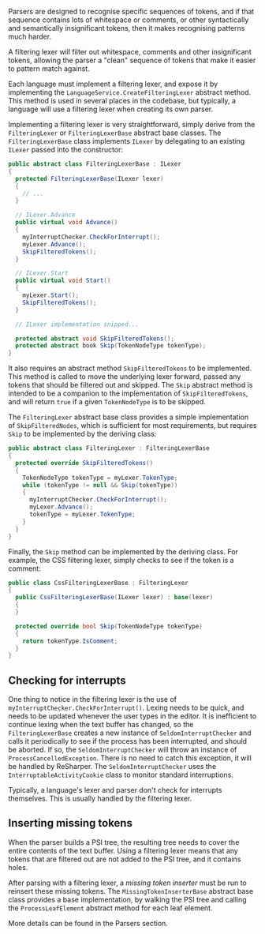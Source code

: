 [//]: # (title: Filtering Lexers)

Parsers are designed to recognise specific sequences of tokens, and if that sequence contains lots of whitespace or comments, or other syntactically and semantically insignificant tokens, then it makes recognising patterns much harder.

A filtering lexer will filter out whitespace, comments and other insignificant tokens, allowing the parser a "clean" sequence of tokens that make it easier to pattern match against.

Each language must implement a filtering lexer, and expose it by implementing the `LanguageService.CreateFilteringLexer` abstract method. This method is used in several places in the codebase, but typically, a language will use a filtering lexer when creating its own parser.

Implementing a filtering lexer is very straightforward, simply derive from the `FilteringLexer` or `FilteringLexerBase` abstract base classes. The `FilteringLexerBase` class implements `ILexer` by delegating to an existing `ILexer` passed into the constructor:

```csharp
public abstract class FilteringLexerBase : ILexer
{
  protected FilteringLexerBase(ILexer lexer)
  {
    // ...
  }

  // ILexer.Advance
  public virtual void Advance()
  {
    myInterruptChecker.CheckForInterrupt();
    myLexer.Advance();
    SkipFilteredTokens();
  }

  // ILexer.Start
  public virtual void Start()
  {
    myLexer.Start();
    SkipFilteredTokens();
  }

  // ILexer implementation snipped...

  protected abstract void SkipFilteredTokens();
  protected abstract book Skip(TokenNodeType tokenType);
}
```

It also requires an abstract method `SkipFilteredTokens` to be implemented. This method is called to move the underlying lexer forward, passed any tokens that should be filtered out and skipped. The `Skip` abstract method is intended to be a companion to the implementation of `SkipFilteredTokens`, and will return `true` if a given `TokenNodeType` is to be skipped.

The `FilteringLexer` abstract base class provides a simple implementation of `SkipFilteredNodes`, which is sufficient for most requirements, but requires `Skip` to be implemented by the deriving class:

```csharp
public abstract class FilteringLexer : FilteringLexerBase
{
  protected override SkipFilteredTokens()
  {
    TokenNodeType tokenType = myLexer.TokenType;
    while (tokenType != null && Skip(tokenType))
    {
      myInterruptChecker.CheckForInterrupt();
      myLexer.Advance();
      tokenType = myLexer.TokenType;
    }
  }
}
```

Finally, the `Skip` method can be implemented by the deriving class. For example, the CSS filtering lexer, simply checks to see if the token is a comment:

```csharp
public class CssFilteringLexerBase : FilteringLexer
{
  public CssFilteringLexerBase(ILexer lexer) : base(lexer)
  {
  }

  protected override bool Skip(TokenNodeType tokenType)
  {
    return tokenType.IsComment;
  }
}
```

## Checking for interrupts

One thing to notice in the filtering lexer is the use of `myInterruptChecker.CheckForInterrupt()`. Lexing needs to be quick, and needs to be updated whenever the user types in the editor. It is inefficient to continue lexing when the text buffer has changed, so the `FilteringLexerBase` creates a new instance of `SeldomInterruptChecker` and calls it periodically to see if the process has been interrupted, and should be aborted. If so, the `SeldomInterruptChecker` will throw an instance of `ProcessCancelledException`. There is no need to catch this exception, it will be handled by ReSharper. The `SeldomInterruptChecker` uses the `InterruptableActivityCookie` class to monitor standard interruptions.

Typically, a language's lexer and parser don't check for interrupts themselves. This is usually handled by the filtering lexer.

## Inserting missing tokens

When the parser builds a PSI tree, the resulting tree needs to cover the entire contents of the text buffer. Using a filtering lexer means that any tokens that are filtered out are not added to the PSI tree, and it contains holes.

After parsing with a filtering lexer, a *missing token inserter* must be run to reinsert these missing tokens. The `MissingTokenInserterBase` abstract base class provides a base implementation, by walking the PSI tree and calling the `ProcessLeafElement` abstract method for each leaf element.

More details can be found in the Parsers section.
